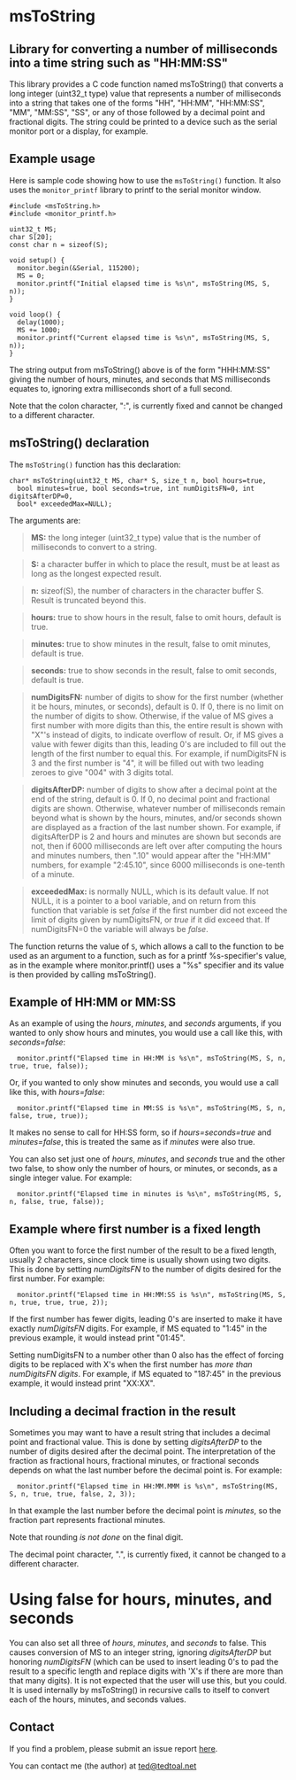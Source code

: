 # msToString

## Library for converting a number of milliseconds into a time string such as "HH:MM:SS"

This library provides a C code function named msToString() that converts a long integer (uint32_t type) value that represents a number of milliseconds into a string that takes one of the forms "HH", "HH:MM", "HH:MM:SS", "MM", "MM:SS", "SS", or any of those followed by a decimal point and fractional digits. The string could be printed to a device such as the serial monitor port or a display, for example.

## Example usage

Here is sample code showing how to use the `msToString()` function. It also uses the `monitor_printf` library to printf to the serial monitor window.

```
#include <msToString.h>
#include <monitor_printf.h>

uint32_t MS;
char S[20];
const char n = sizeof(S);

void setup() {
  monitor.begin(&Serial, 115200);
  MS = 0;
  monitor.printf("Initial elapsed time is %s\n", msToString(MS, S, n));
}

void loop() {
  delay(1000);
  MS += 1000;
  monitor.printf("Current elapsed time is %s\n", msToString(MS, S, n));
}
```

The string output from msToString() above is of the form "HHH:MM:SS" giving the number of hours, minutes, and seconds that MS milliseconds equates to, ignoring extra milliseconds short of a full second.

Note that the colon character, ":", is currently fixed and cannot be changed to a different character.

## msToString() declaration

The `msToString()` function has this declaration:

```
char* msToString(uint32_t MS, char* S, size_t n, bool hours=true,
  bool minutes=true, bool seconds=true, int numDigitsFN=0, int digitsAfterDP=0,
  bool* exceededMax=NULL);
```

The arguments are:

> **MS:** the long integer (uint32_t type) value that is the number of milliseconds to convert to a string.

> **S:** a character buffer in which to place the result, must be at least as long as the longest expected result.

> **n:** sizeof(S), the number of characters in the character buffer S. Result is truncated beyond this.

> **hours:** true to show hours in the result, false to omit hours, default is true.

> **minutes:** true to show minutes in the result, false to omit minutes, default is true.

> **seconds:** true to show seconds in the result, false to omit seconds, default is true.

> **numDigitsFN:** number of digits to show for the first number (whether it be hours, minutes, or seconds), default is 0. If 0, there is no limit on the number of digits to show. Otherwise, if the value of MS gives a first number with more digits than this, the entire result is shown with "X"'s instead of digits, to indicate overflow of result. Or, if MS gives a value with fewer digits than this, leading 0's are included to fill out the length of the first number to equal this. For example, if numDigitsFN is 3 and the first number is "4", it will be filled out with two leading zeroes to give "004" with 3 digits total.

> **digitsAfterDP:** number of digits to show after a decimal point at the end of the string, default is 0. If 0, no decimal point and fractional digits are shown. Otherwise, whatever number of milliseconds remain beyond what is shown by the hours, minutes, and/or seconds shown are displayed as a fraction of the last number shown. For example, if digitsAfterDP is 2 and hours and minutes are shown but seconds are not, then if 6000 milliseconds are left over after computing the hours and minutes numbers, then ".10" would appear after the "HH:MM" numbers, for example "2:45.10", since 6000 milliseconds is one-tenth of a minute.

> **exceededMax:** is normally NULL, which is its default value. If not NULL, it is a pointer to a bool variable, and on return from this function that variable is set *false* if the first number did not exceed the limit of digits given by numDigitsFN, or *true* if it did exceed that. If numDigitsFN=0 the variable will always be *false*.

The function returns the value of `S`, which allows a call to the function to be used as an argument to a function, such as for a printf %s-specifier's value, as in the example where monitor.printf() uses a "%s" specifier and its value is then provided by calling msToString().

## Example of HH:MM or MM:SS

As an example of using the *hours*, *minutes*, and *seconds* arguments, if you wanted to only show hours and minutes, you would use a call like this, with *seconds=false*:

```
  monitor.printf("Elapsed time in HH:MM is %s\n", msToString(MS, S, n, true, true, false));
```

Or, if you wanted to only show minutes and seconds, you would use a call like this, with *hours=false*:

```
  monitor.printf("Elapsed time in MM:SS is %s\n", msToString(MS, S, n, false, true, true));
```

It makes no sense to call for HH:SS form, so if *hours=seconds=true* and *minutes=false*, this is treated the same as if *minutes* were also true.

You can also set just one of *hours*, *minutes*, and *seconds* true and the other two false, to show only the number of hours, or minutes, or seconds, as a single integer value. For example:

```
  monitor.printf("Elapsed time in minutes is %s\n", msToString(MS, S, n, false, true, false));
```

## Example where first number is a fixed length

Often you want to force the first number of the result to be a fixed length, usually 2 characters, since clock time is usually shown using two digits. This is done by setting *numDigitsFN* to the number of digits desired for the first number. For example:

```
  monitor.printf("Elapsed time in HH:MM:SS is %s\n", msToString(MS, S, n, true, true, true, 2));
```

If the first number has fewer digits, leading 0's are inserted to make it have exactly *numDigitsFN* digits. For example, if MS equated to "1:45" in the previous example, it would instead print "01:45".

Setting numDigitsFN to a number other than 0 also has the effect of forcing digits to be replaced with X's when the first number has *more than numDigitsFN digits*. For example, if MS equated to "187:45" in the previous example, it would instead print "XX:XX".

## Including a decimal fraction in the result

Sometimes you may want to have a result string that includes a decimal point and fractional value. This is done by setting *digitsAfterDP* to the number of digits desired after the decimal point. The interpretation of the fraction as fractional hours, fractional minutes, or fractional seconds depends on what the last number before the decimal point is. For example:

```
  monitor.printf("Elapsed time in HH:MM.MMM is %s\n", msToString(MS, S, n, true, true, false, 2, 3));
```

In that example the last number before the decimal point is *minutes*, so the fraction part represents fractional minutes.

Note that rounding *is not done* on the final digit.

The decimal point character, ".", is currently fixed, it cannot be changed to a different character.

# Using false for hours, minutes, and seconds

You can also set all three of *hours*, *minutes*, and *seconds* to false. This causes conversion of MS to an integer string, ignoring *digitsAfterDP* but honoring *numDigitsFN* (which can be used to insert leading 0's to pad the result to a specific length and replace digits with 'X's if there are more than that many digits). It is not expected that the user will use this, but you could. It is used internally by msToString() in recursive calls to itself to convert each of the hours, minutes, and seconds values.

## Contact

If you find a problem, please submit an issue report [here](https://github.com/tedtoal/msToString/issues/new/choose).

You can contact me (the author) at [ted@tedtoal.net](ted@tedtoal.net)

